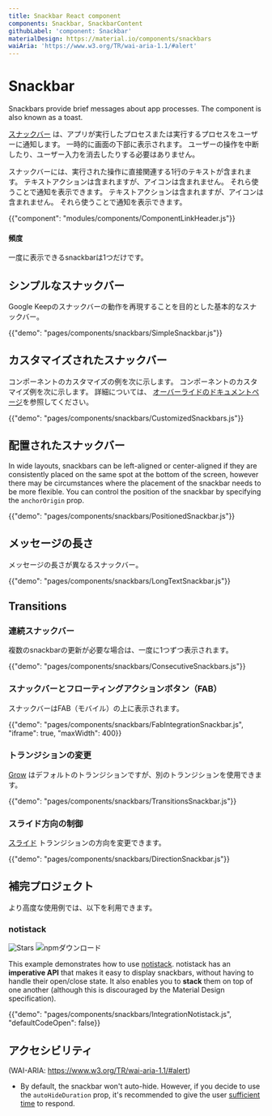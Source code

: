```yaml
---
title: Snackbar React component
components: Snackbar, SnackbarContent
githubLabel: 'component: Snackbar'
materialDesign: https://material.io/components/snackbars
waiAria: 'https://www.w3.org/TR/wai-aria-1.1/#alert'
---
```


# Snackbar

<p class="description">Snackbars provide brief messages about app processes. The component is also known as a toast.</p>

[スナックバー](https://material.io/design/components/snackbars.html) は、アプリが実行したプロセスまたは実行するプロセスをユーザーに通知します。 一時的に画面の下部に表示されます。 ユーザーの操作を中断したり、ユーザー入力を消去したりする必要はありません。

スナックバーには、実行された操作に直接関連する1行のテキストが含まれます。 テキストアクションは含まれますが、アイコンは含まれません。 それら使うことで通知を表示できます。 テキストアクションは含まれますが、アイコンは含まれません。 それら使うことで通知を表示できます。

{{"component": "modules/components/ComponentLinkHeader.js"}}

#### 頻度

一度に表示できるsnackbarは1つだけです。

## シンプルなスナックバー

Google Keepのスナックバーの動作を再現することを目的とした基本的なスナックバー。

{{"demo": "pages/components/snackbars/SimpleSnackbar.js"}}

## カスタマイズされたスナックバー

コンポーネントのカスタマイズの例を次に示します。 コンポーネントのカスタマイズ例を次に示します。 詳細については、 [オーバーライドのドキュメントページ](/customization/components/)を参照してください。

{{"demo": "pages/components/snackbars/CustomizedSnackbars.js"}}

## 配置されたスナックバー

In wide layouts, snackbars can be left-aligned or center-aligned if they are consistently placed on the same spot at the bottom of the screen, however there may be circumstances where the placement of the snackbar needs to be more flexible. You can control the position of the snackbar by specifying the `anchorOrigin` prop.

{{"demo": "pages/components/snackbars/PositionedSnackbar.js"}}

## メッセージの長さ

メッセージの長さが異なるスナックバー。

{{"demo": "pages/components/snackbars/LongTextSnackbar.js"}}

## Transitions

### 連続スナックバー

複数のsnackbarの更新が必要な場合は、一度に1つずつ表示されます。

{{"demo": "pages/components/snackbars/ConsecutiveSnackbars.js"}}

### スナックバーとフローティングアクションボタン（FAB）

スナックバーはFAB（モバイル）の上に表示されます。

{{"demo": "pages/components/snackbars/FabIntegrationSnackbar.js", "iframe": true, "maxWidth": 400}}

### トランジションの変更

[Grow](/components/transitions/#grow) はデフォルトのトランジションですが、別のトランジションを使用できます。

{{"demo": "pages/components/snackbars/TransitionsSnackbar.js"}}

### スライド方向の制御

[スライド](/components/transitions/#slide) トランジションの方向を変更できます。

{{"demo": "pages/components/snackbars/DirectionSnackbar.js"}}

## 補完プロジェクト

より高度な使用例では、以下を利用できます。

### notistack

![Stars](https://img.shields.io/github/stars/iamhosseindhv/notistack.svg?style=social&label=Stars) ![npmダウンロード](https://img.shields.io/npm/dm/notistack.svg)

This example demonstrates how to use [notistack](https://github.com/iamhosseindhv/notistack). notistack has an **imperative API** that makes it easy to display snackbars, without having to handle their open/close state. It also enables you to **stack** them on top of one another (although this is discouraged by the Material Design specification).

{{"demo": "pages/components/snackbars/IntegrationNotistack.js", "defaultCodeOpen": false}}

## アクセシビリティ

(WAI-ARIA: https://www.w3.org/TR/wai-aria-1.1/#alert)

- By default, the snackbar won't auto-hide. However, if you decide to use the `autoHideDuration` prop, it's recommended to give the user [sufficient time](https://www.w3.org/TR/UNDERSTANDING-WCAG20/time-limits.html) to respond.

